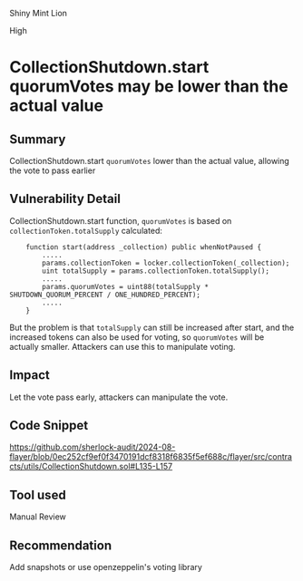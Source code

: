 Shiny Mint Lion

High

# CollectionShutdown.start quorumVotes may be lower than the actual value



## Summary

CollectionShutdown.start `quorumVotes` lower than the actual value, allowing the vote to pass earlier

## Vulnerability Detail

CollectionShutdown.start function, `quorumVotes` is based on `collectionToken.totalSupply` calculated:

```solidity
    function start(address _collection) public whenNotPaused {
        .....
        params.collectionToken = locker.collectionToken(_collection);
        uint totalSupply = params.collectionToken.totalSupply(); 
        .....
        params.quorumVotes = uint88(totalSupply * SHUTDOWN_QUORUM_PERCENT / ONE_HUNDRED_PERCENT);
        .....
    }
```

But the problem is that `totalSupply` can still be increased after start, and the increased tokens can also be used for voting, so `quorumVotes` will be actually smaller. Attackers can use this to manipulate voting.

## Impact
Let the vote pass early, attackers can manipulate the vote.

## Code Snippet
https://github.com/sherlock-audit/2024-08-flayer/blob/0ec252cf9ef0f3470191dcf8318f6835f5ef688c/flayer/src/contracts/utils/CollectionShutdown.sol#L135-L157

## Tool used

Manual Review

## Recommendation
Add snapshots or use openzeppelin's voting library